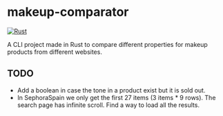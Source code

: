 # makeup-comparator
[![Rust](https://github.com/RubenRubioM/makeup-comparator/actions/workflows/rust.yml/badge.svg?branch=main)](https://github.com/RubenRubioM/makeup-comparator/actions/workflows/rust.yml)

A CLI project made in Rust to compare different properties for makeup products from different websites.

## TODO
- Add a boolean in case the tone in a product exist but it is sold out.
- In SephoraSpain we only get the first 27 items (3 items * 9 rows). The search page has infinite scroll. Find a way to load all the results.